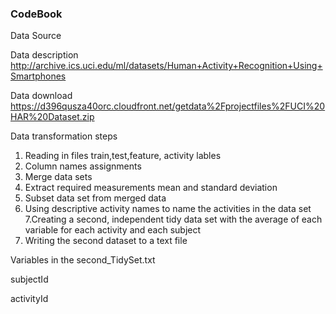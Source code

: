 ### CodeBook


Data Source

Data description
http://archive.ics.uci.edu/ml/datasets/Human+Activity+Recognition+Using+Smartphones

Data download
https://d396qusza40orc.cloudfront.net/getdata%2Fprojectfiles%2FUCI%20HAR%20Dataset.zip

Data transformation steps

1. Reading  in files train,test,feature, activity lables
2. Column names assignments
3. Merge data sets
4. Extract required measurements mean and standard deviation
5. Subset data set from merged data
6. Using descriptive activity names to name the activities in the data set
7.Creating a second, independent tidy data set with the average of each variable for each activity and each subject
8. Writing the second dataset to a text file

Variables in the second_TidySet.txt


subjectId

activityId


